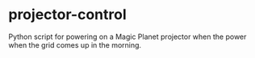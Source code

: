 # projector-control
Python script for powering on a Magic Planet projector when the power when the grid comes up in the morning.
